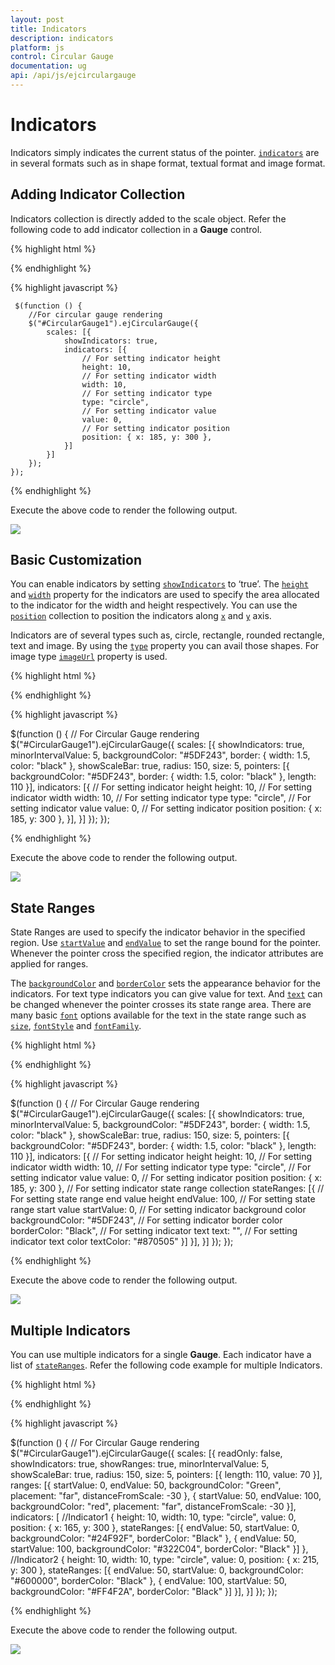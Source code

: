 ```yaml
---
layout: post
title: Indicators
description: indicators
platform: js
control: Circular Gauge
documentation: ug
api: /api/js/ejcirculargauge
---
```


# Indicators

Indicators simply indicates the current status of the pointer. [`indicators`](../api/js/ejcirculargauge#members:scales-indicators) are in several formats such as in shape format, textual format and image format.

## Adding Indicator Collection 

Indicators collection is directly added to the scale object. Refer the following code to add indicator collection in a **Gauge** control.

{% highlight html %}

<div id="CircularGauge1"></div>

{% endhighlight %}

{% highlight javascript %}
  
     $(function () {
        //For circular gauge rendering
        $("#CircularGauge1").ejCircularGauge({
            scales: [{
                showIndicators: true,
                indicators: [{
                    // For setting indicator height
                    height: 10,
                    // For setting indicator width
                    width: 10,
                    // For setting indicator type
                    type: "circle",
                    // For setting indicator value
                    value: 0,
                    // For setting indicator position
                    position: { x: 185, y: 300 },
                }]
            }]
        });
    });


{% endhighlight %}



Execute the above code to render the following output.

![](/js/CircularGauge/Indicators_images/Indicators_img1.png)

## Basic Customization

You can enable indicators by setting [`showIndicators`](../api/js/ejcirculargauge#members:scales-showindicators) to ‘true’. The [`height`](../api/js/ejcirculargauge#members:scales-indicators-height) and [`width`](../api/js/ejcirculargauge#members:scales-indicators-width) property for the indicators are used to specify the area allocated to the indicator for the width and height respectively. You can use the [`position`](../api/js/ejcirculargauge#members:scales-indicators-position) collection to position the indicators along [`x`](../api/js/ejcirculargauge#members:scales-indicators-position-x) and [`y`](../api/js/ejcirculargauge#members:scales-indicators-position-y) axis. 

Indicators are of several types such as, circle, rectangle, rounded rectangle, text and image. By using the [`type`](../api/js/ejcirculargauge#members:scales-indicators-type) property you can avail those shapes. For image type [`imageUrl`](../api/js/ejcirculargauge#members:scales-indicators-imageurl) property is used. 

{% highlight html %}

<div id="CircularGauge1"></div>

{% endhighlight %}


{% highlight javascript %}


$(function () {
        // For Circular Gauge rendering
        $("#CircularGauge1").ejCircularGauge({
            scales: [{
                showIndicators: true, minorIntervalValue: 5,
                backgroundColor: "#5DF243",
                border: { width: 1.5, color: "black" },
                showScaleBar: true, radius: 150, size: 5,
                pointers: [{
                    backgroundColor: "#5DF243",
                    border: { width: 1.5, color: "black" },
                    length: 110
                }],
                indicators: [{
                    // For setting indicator height
                    height: 10,
                    // For setting indicator width
                    width: 10,
                    // For setting indicator type
                    type: "circle",
                    // For setting indicator value
                    value: 0,
                    // For setting indicator position
                    position: { x: 185, y: 300 },
                }],
            }]
        });
    });


{% endhighlight %}



Execute the above code to render the following output.

![](/js/CircularGauge/Indicators_images/Indicators_img2.png)

## State Ranges

State Ranges are used to specify the indicator behavior in the specified region. Use [`startValue`](../api/js/ejcirculargauge#members:scales-indicators-stateranges-startvalue) and [`endValue`](../api/js/ejcirculargauge#members:scales-indicators-stateranges-endvalue) to set the range bound for the pointer. Whenever the pointer cross the specified region, the indicator attributes are applied for ranges. 

The [`backgroundColor`](../api/js/ejcirculargauge#members:scales-indicators-stateranges-backgroundcolor) and [`borderColor`](../api/js/ejcirculargauge#members:scales-indicators-stateranges-bordercolor) sets the appearance behavior for the indicators. For text type indicators you can give value for text. And [`text`](../api/js/ejcirculargauge#members:scales-indicators-stateranges-text) can be changed whenever the pointer crosses its state range area. There are many basic [`font`](../api/js/ejcirculargauge#members:scales-indicators-stateranges-font) options available for the text in the state range such as [`size`](../api/js/ejcirculargauge#members:scales-indicators-stateranges-font-size), [`fontStyle`](../api/js/ejcirculargauge#members:scales-indicators-stateranges-font-fontstyle) and [`fontFamily`](../api/js/ejcirculargauge#members:scales-indicators-stateranges-font-fontfamily).

{% highlight html %}

<div id="CircularGauge1"></div>

{% endhighlight %}


{% highlight javascript %}



$(function () {
        // For Circular Gauge rendering
        $("#CircularGauge1").ejCircularGauge({
            scales: [{
                showIndicators: true, minorIntervalValue: 5,
                backgroundColor: "#5DF243",
                border: { width: 1.5, color: "black" },
                showScaleBar: true, radius: 150, size: 5,
                pointers: [{
                    backgroundColor: "#5DF243",
                    border: { width: 1.5, color: "black" },
                    length: 110
                }],
                indicators: [{
                    // For setting indicator height
                    height: 10,
                    // For setting indicator width
                    width: 10,
                    // For setting indicator type
                    type: "circle",
                    // For setting indicator value
                    value: 0,
                    // For setting indicator position
                    position: { x: 185, y: 300 },
                    // For setting indicator state range collection
                    stateRanges: [{
                        // For setting state range end value height
                        endValue: 100,
                        // For setting state range start value
                        startValue: 0,
                        // For setting indicator background color
                        backgroundColor: "#5DF243",
                        // For setting indicator border color
                        borderColor: "Black",
                        // For setting indicator text
                        text: "",
                        // For setting indicator text color
                        textColor: "#870505"
                    }]
                }],
            }]
        });
    });

{% endhighlight %}



Execute the above code to render the following output.

![](/js/CircularGauge/Indicators_images/Indicators_img3.png)

## Multiple Indicators

You can use multiple indicators for a single **Gauge**. Each indicator have a list of [`stateRanges`](../api/js/ejcirculargauge#members:scales-indicators-stateranges). Refer the following code example for multiple Indicators.

{% highlight html %}

<div id="CircularGauge1"></div>

{% endhighlight %}


{% highlight javascript %}

$(function () {
        // For Circular Gauge rendering
        $("#CircularGauge1").ejCircularGauge({
            scales: [{
                readOnly: false,
                showIndicators: true, showRanges: true,
                minorIntervalValue: 5,
                showScaleBar: true, radius: 150, size: 5,
                pointers: [{
                    length: 110, value: 70
                }],
                ranges: [{
                    startValue: 0, endValue: 50,
                    backgroundColor: "Green",
                    placement: "far", distanceFromScale: -30
                },
                {
                    startValue: 50, endValue: 100,
                    backgroundColor: "red",
                    placement: "far", distanceFromScale: -30
                }],
                indicators: [
                //Indicator1
                {
                    height: 10,
                    width: 10,
                    type: "circle",
                    value: 0,
                    position: { x: 165, y: 300 },
                    stateRanges: [{
                        endValue: 50,
                        startValue: 0,
                        backgroundColor: "#24F92F",
                        borderColor: "Black"
                    }, {
                        endValue: 50,
                        startValue: 100,
                        backgroundColor: "#322C04",
                        borderColor: "Black"
                    }]
                },
                //Indicator2
                {
                    height: 10,
                    width: 10,
                    type: "circle",
                    value: 0,
                    position: { x: 215, y: 300 },
                    stateRanges: [{
                        endValue: 50,
                        startValue: 0,
                        backgroundColor: "#600000",
                        borderColor: "Black"
                    }, {
                        endValue: 100,
                        startValue: 50,
                        backgroundColor: "#FF4F2A",
                        borderColor: "Black"
                    }]
                }],
            }]
        });
    });


{% endhighlight %}



Execute the above code to render the following output.

![](/js/CircularGauge/Indicators_images/Indicators_img4.png)

